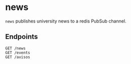 # news

`news` publishes university news to a redis PubSub channel.

## Endpoints

````
GET /news
GET /events
GET /avisos
````